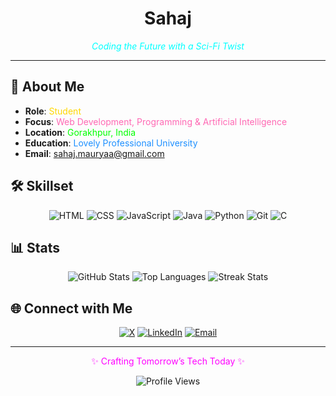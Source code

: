 <div align="center">
  <h1> Sahaj </h1>
  <p style="color: #00FFFF;"><em>Coding the Future with a Sci-Fi Twist</em></p>
  
</div>

---

## 🚀 About Me
- **Role**: <span style="color: #FFD700;">Student</span>
- **Focus**: <span style="color: #FF69B4;">Web Development, Programming & Artificial Intelligence</span>
- **Location**: <span style="color: #00FF00;">Gorakhpur, India</span>
- **Education**: <span style="color: #1E90FF;">Lovely Professional University</span>
- **Email**: <a href="mailto:sahaj.mauryaa@gmail.com" style="color: #FFA500;">sahaj.mauryaa@gmail.com</a>

## 🛠️ Skillset
<div align="center">
  <img src="https://img.shields.io/badge/HTML-E34F26?style=for-the-badge&logo=html5&logoColor=white" alt="HTML" />
  <img src="https://img.shields.io/badge/CSS-1572B6?style=for-the-badge&logo=css3&logoColor=white" alt="CSS" />
  <img src="https://img.shields.io/badge/JavaScript-F7DF1E?style=for-the-badge&logo=javascript&logoColor=black" alt="JavaScript" />
  <img src="https://img.shields.io/badge/Java-ED8B00?style=for-the-badge&logo=java&logoColor=white" alt="Java" />
  <img src="https://img.shields.io/badge/Python-3776AB?style=for-the-badge&logo=python&logoColor=white" alt="Python" />
  <img src="https://img.shields.io/badge/Git-F05032?style=for-the-badge&logo=git&logoColor=white" alt="Git" />
  <img src="https://img.shields.io/badge/C-A8B9CC?style=for-the-badge&logo=c&logoColor=black" alt="C" />
</div>

## 📊 Stats
<div align="center">
  <img src="https://github-readme-stats.vercel.app/api?username=Scifi-ally&show_icons=true&theme=onedark&hide_border=true&title_color=58A6FF&text_color=C3E88D&icon_color=FAB387" alt="GitHub Stats" />
  <img src="https://github-readme-stats.vercel.app/api/top-langs/?username=Scifi-ally&layout=compact&theme=onedark&hide_border=true&title_color=58A6FF&text_color=C3E88D" alt="Top Languages" />
  <img src="https://streak-stats.demolab.com?user=Scifi-ally&theme=onedark&hide_border=true&background=1E2A44&stroke=58A6FF&ring=FAB387&fire=FAB387&currStreakNum=C3E88D&sideNums=C3E88D&currStreakLabel=58A6FF&sideLabels=58A6FF&dates=FFFFFF" alt="Streak Stats" />
</div>

## 🌐 Connect with Me
<div align="center">
  <a href="https://x.com/R774Blaze"><img src="https://img.shields.io/badge/X-1DA1F2?style=for-the-badge&logo=x&logoColor=white" alt="X" /></a>
  <a href="https://www.linkedin.com/in/sahaj-maurya/"><img src="https://img.shields.io/badge/LinkedIn-0A66C2?style=for-the-badge&logo=linkedin&logoColor=white" alt="LinkedIn" /></a>
  <a href="mailto:sahaj.mauryaa@gmail.com"><img src="https://img.shields.io/badge/Email-D14836?style=for-the-badge&logo=gmail&logoColor=white" alt="Email" /></a>
</div>

---

<div align="center">
  <p style="color: #FF00FF;">✨ Crafting Tomorrow’s Tech Today ✨</p>
  <img src="https://komarev.com/ghpvc/?username=Scifi-ally&color=00FF00&style=for-the-badge" alt="Profile Views" />
</div>
